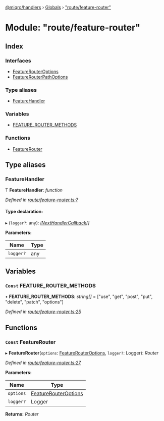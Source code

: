 [@miqro/handlers](../README.md) › [Globals](../globals.md) › ["route/feature-router"](_route_feature_router_.md)

# Module: "route/feature-router"

## Index

### Interfaces

* [FeatureRouterOptions](../interfaces/_route_feature_router_.featurerouteroptions.md)
* [FeatureRouterPathOptions](../interfaces/_route_feature_router_.featurerouterpathoptions.md)

### Type aliases

* [FeatureHandler](_route_feature_router_.md#featurehandler)

### Variables

* [FEATURE_ROUTER_METHODS](_route_feature_router_.md#const-feature_router_methods)

### Functions

* [FeatureRouter](_route_feature_router_.md#const-featurerouter)

## Type aliases

###  FeatureHandler

Ƭ **FeatureHandler**: *function*

*Defined in [route/feature-router.ts:7](https://github.com/claukers/miqro-express/blob/56b5831/src/route/feature-router.ts#L7)*

#### Type declaration:

▸ (`logger?`: any): *[INextHandlerCallback](_route_common_handlerutils_.md#inexthandlercallback)[]*

**Parameters:**

Name | Type |
------ | ------ |
`logger?` | any |

## Variables

### `Const` FEATURE_ROUTER_METHODS

• **FEATURE_ROUTER_METHODS**: *string[]* = ["use", "get", "post", "put", "delete", "patch", "options"]

*Defined in [route/feature-router.ts:25](https://github.com/claukers/miqro-express/blob/56b5831/src/route/feature-router.ts#L25)*

## Functions

### `Const` FeatureRouter

▸ **FeatureRouter**(`options`: [FeatureRouterOptions](../interfaces/_route_feature_router_.featurerouteroptions.md), `logger?`: Logger): *Router*

*Defined in [route/feature-router.ts:27](https://github.com/claukers/miqro-express/blob/56b5831/src/route/feature-router.ts#L27)*

**Parameters:**

Name | Type |
------ | ------ |
`options` | [FeatureRouterOptions](../interfaces/_route_feature_router_.featurerouteroptions.md) |
`logger?` | Logger |

**Returns:** *Router*

